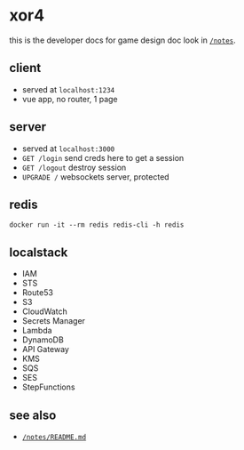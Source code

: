 # xor4

this is the developer docs
for game design doc look in [`/notes`](/notes/README.md). 

## client

- served at `localhost:1234`
- vue app, no router, 1 page

## server

- served at `localhost:3000`
- `GET /login` send creds here to get a session
- `GET /logout` destroy session
- `UPGRADE /` websockets server, protected

## redis

```
docker run -it --rm redis redis-cli -h redis
```

## localstack

- IAM
- STS
- Route53
- S3
- CloudWatch
- Secrets Manager
- Lambda
- DynamoDB
- API Gateway
- KMS
- SQS
- SES
- StepFunctions

## see also

- [`/notes/README.md`](notes/.md)